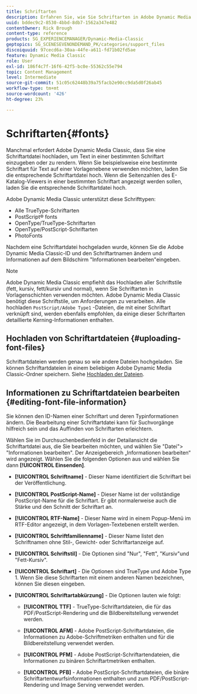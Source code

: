 ```yaml
---
title: Schriftarten
description: Erfahren Sie, wie Sie Schriftarten in Adobe Dynamic Media Classic verwenden.
uuid: bddec9c2-8530-4bbd-8db7-1562a347e482
contentOwner: Rick Brough
content-type: reference
products: SG_EXPERIENCEMANAGER/Dynamic-Media-Classic
geptopics: SG_SCENESEVENONDEMAND_PK/categories/support_files
discoiquuid: 97cecd6a-30aa-44fe-a611-fd71b02fd5ae
feature: Dynamic Media Classic
role: User
exl-id: 186f4c7f-16f6-42f5-bc0e-55362c55e794
topic: Content Management
level: Intermediate
source-git-commit: 51c05c62448b39a75facb2e90cc9da5d0f26ab45
workflow-type: tm+mt
source-wordcount: '426'
ht-degree: 23%

---
```


# Schriftarten{#fonts}

Manchmal erfordert Adobe Dynamic Media Classic, dass Sie eine Schriftartdatei hochladen, um Text in einer bestimmten Schriftart einzugeben oder zu rendern. Wenn Sie beispielsweise eine bestimmte Schriftart für Text auf einer Vorlagenebene verwenden möchten, laden Sie die entsprechende Schriftartdatei hoch. Wenn die Seitenzahlen des E-Katalog-Viewers in einer bestimmten Schriftart angezeigt werden sollen, laden Sie die entsprechende Schriftartdatei hoch.

Adobe Dynamic Media Classic unterstützt diese Schrifttypen:

* Alle TrueType-Schriftarten
* PostScript® fonts
* OpenType/TrueType-Schriftarten
* OpenType/PostScript-Schriftarten
* PhotoFonts

Nachdem eine Schriftartdatei hochgeladen wurde, können Sie die Adobe Dynamic Media Classic-ID und den Schriftartnamen ändern und Informationen auf dem Bildschirm &quot;Informationen bearbeiten&quot;eingeben.

>[!NOTE]
>
>Adobe Dynamic Media Classic empfiehlt das Hochladen aller Schriftstile (fett, kursiv, fett/kursiv und normal), wenn Sie Schriftarten in Vorlagenschichten verwenden möchten. Adobe Dynamic Media Classic benötigt diese Schriftstile, um Anforderungen zu verarbeiten. Alle hochladen `PostScript/Adobe Type1` -Dateien, die mit einer Schriftart verknüpft sind, werden ebenfalls empfohlen, da einige dieser Schriftarten detaillierte Kerning-Informationen enthalten.

## Hochladen von Schriftartdateien {#uploading-font-files}

Schriftartdateien werden genau so wie andere Dateien hochgeladen. Sie können Schriftartdateien in einem beliebigen Adobe Dynamic Media Classic-Ordner speichern. Siehe [Hochladen der Dateien](uploading-files.md#uploading_your_files).

## Informationen zu Schriftartdateien bearbeiten {#editing-font-file-information}

Sie können den ID-Namen einer Schriftart und deren Typinformationen ändern. Die Bearbeitung einer Schriftartdatei kann für Suchvorgänge hilfreich sein und das Auffinden von Schriftarten erleichtern.

Wählen Sie im Durchsuchenbedienfeld in der Detailansicht die Schriftartdatei aus, die Sie bearbeiten möchten, und wählen Sie &quot;Datei&quot;> &quot;Informationen bearbeiten&quot;. Der Anzeigebereich „Informationen bearbeiten“ wird angezeigt. Wählen Sie die folgenden Optionen aus und wählen Sie dann **[!UICONTROL Einsenden]**.

* **[!UICONTROL Schriftname]** - Dieser Name identifiziert die Schriftart bei der Veröffentlichung.

* **[!UICONTROL PostScript-Name]** - Dieser Name ist der vollständige PostScript-Name für die Schriftart. Er gibt normalerweise auch die Stärke und den Schnitt der Schriftart an.

* **[!UICONTROL RTF-Name]** - Dieser Name wird in einem Popup-Menü im RTF-Editor angezeigt, in dem Vorlagen-Textebenen erstellt werden.

* **[!UICONTROL Schriftfamilienname]** - Dieser Name listet den Schriftnamen ohne Stil-, Gewicht- oder Schriftartanzeige auf.

* **[!UICONTROL Schriftstil]** - Die Optionen sind &quot;Nur&quot;, &quot;Fett&quot;, &quot;Kursiv&quot;und &quot;Fett-Kursiv&quot;.

* **[!UICONTROL Schriftart]** - Die Optionen sind TrueType und Adobe Type 1. Wenn Sie diese Schriftarten mit einem anderen Namen bezeichnen, können Sie diesen eingeben.

* **[!UICONTROL Schriftartabkürzung]** - Die Optionen lauten wie folgt:

   * **[!UICONTROL TTF]** - TrueType-Schriftartdateien, die für das PDF/PostScript-Rendering und die Bildbereitstellung verwendet werden.

   * **[!UICONTROL AFM]** - Adobe PostScript-Schriftartdateien, die Informationen zu Adobe-Schriftmetriken enthalten und für die Bildbereitstellung verwendet werden.

   * **[!UICONTROL PFM]** - Adobe PostScript-Schriftartendateien, die Informationen zu binären Schriftartmetriken enthalten.

   * **[!UICONTROL PFB]** - Adobe PostScript-Schriftartdateien, die binäre Schriftartentwurfsinformationen enthalten und zum PDF/PostScript-Rendering und Image Serving verwendet werden.
